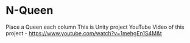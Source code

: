 # N-Queen
Place a Queen each column
This is Unity project
YouTube Video of this project - https://www.youtube.com/watch?v=1mehgEn1S4M&t
